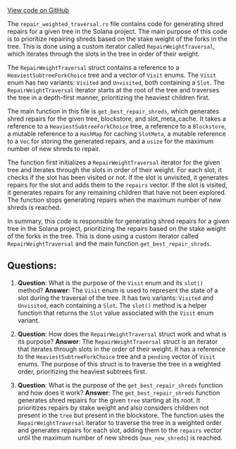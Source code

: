 
[View code on GitHub](https://github.com/solana-labs/solana/blob/master/core/src/repair_weighted_traversal.rs)

The `repair_weighted_traversal.rs` file contains code for generating shred repairs for a given tree in the Solana project. The main purpose of this code is to prioritize repairing shreds based on the stake weight of the forks in the tree. This is done using a custom iterator called `RepairWeightTraversal`, which iterates through the slots in the tree in order of their weight.

The `RepairWeightTraversal` struct contains a reference to a `HeaviestSubtreeForkChoice` tree and a vector of `Visit` enums. The `Visit` enum has two variants: `Visited` and `Unvisited`, both containing a `Slot`. The `RepairWeightTraversal` iterator starts at the root of the tree and traverses the tree in a depth-first manner, prioritizing the heaviest children first.

The main function in this file is `get_best_repair_shreds`, which generates shred repairs for the given tree, blockstore, and slot_meta_cache. It takes a reference to a `HeaviestSubtreeForkChoice` tree, a reference to a `Blockstore`, a mutable reference to a `HashMap` for caching `SlotMeta`, a mutable reference to a `Vec` for storing the generated repairs, and a `usize` for the maximum number of new shreds to repair.

The function first initializes a `RepairWeightTraversal` iterator for the given tree and iterates through the slots in order of their weight. For each slot, it checks if the slot has been visited or not. If the slot is unvisited, it generates repairs for the slot and adds them to the `repairs` vector. If the slot is visited, it generates repairs for any remaining children that have not been explored. The function stops generating repairs when the maximum number of new shreds is reached.

In summary, this code is responsible for generating shred repairs for a given tree in the Solana project, prioritizing the repairs based on the stake weight of the forks in the tree. This is done using a custom iterator called `RepairWeightTraversal` and the main function `get_best_repair_shreds`.
## Questions: 
 1. **Question**: What is the purpose of the `Visit` enum and its `slot()` method?
   **Answer**: The `Visit` enum is used to represent the state of a slot during the traversal of the tree. It has two variants: `Visited` and `Unvisited`, each containing a `Slot`. The `slot()` method is a helper function that returns the `Slot` value associated with the `Visit` enum variant.

2. **Question**: How does the `RepairWeightTraversal` struct work and what is its purpose?
   **Answer**: The `RepairWeightTraversal` struct is an iterator that iterates through slots in the order of their weight. It has a reference to the `HeaviestSubtreeForkChoice` tree and a `pending` vector of `Visit` enums. The purpose of this struct is to traverse the tree in a weighted order, prioritizing the heaviest subtrees first.

3. **Question**: What is the purpose of the `get_best_repair_shreds` function and how does it work?
   **Answer**: The `get_best_repair_shreds` function generates shred repairs for the given `tree` starting at its root. It prioritizes repairs by stake weight and also considers children not present in the `tree` but present in the blockstore. The function uses the `RepairWeightTraversal` iterator to traverse the tree in a weighted order and generates repairs for each slot, adding them to the `repairs` vector until the maximum number of new shreds (`max_new_shreds`) is reached.
